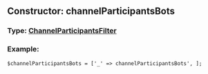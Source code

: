 ## Constructor: channelParticipantsBots  



### Type: [ChannelParticipantsFilter](../types/ChannelParticipantsFilter.md)

### Example:


```
$channelParticipantsBots = ['_' => channelParticipantsBots', ];
```